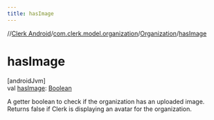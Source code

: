 ```yaml
---
title: hasImage
---
```

//[Clerk Android](../../../index.html)/[com.clerk.model.organization](../index.html)/[Organization](index.html)/[hasImage](has-image.html)



# hasImage



[androidJvm]\
val [hasImage](has-image.html): [Boolean](https://kotlinlang.org/api/latest/jvm/stdlib/kotlin-stdlib/kotlin/-boolean/index.html)



A getter boolean to check if the organization has an uploaded image. Returns false if Clerk is displaying an avatar for the organization.




